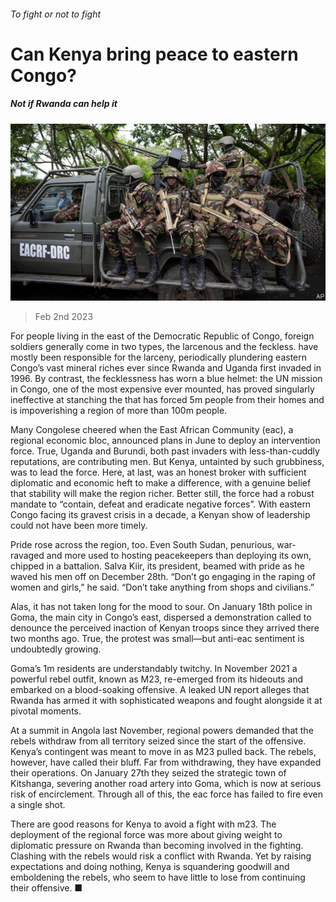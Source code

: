 ###### To fight or not to fight

# Can Kenya bring peace to eastern Congo? 

##### Not if Rwanda can help it 

![image](images/20230204_MAP502.jpg) 

> Feb 2nd 2023 

For people living in the east of the Democratic Republic of Congo, foreign soldiers generally come in two types, the larcenous and the feckless.  have mostly been responsible for the larceny, periodically plundering eastern Congo’s vast mineral riches ever since Rwanda and Uganda first invaded in 1996. By contrast, the fecklessness has worn a blue helmet: the UN mission in Congo, one of the most expensive ever mounted, has proved singularly ineffective at stanching the  that has forced 5m people from their homes and is impoverishing a region of more than 100m people.

Many Congolese cheered when the East African Community (eac), a regional economic bloc, announced plans in June to deploy an intervention force. True, Uganda and Burundi, both past invaders with less-than-cuddly reputations, are contributing men. But Kenya, untainted by such grubbiness, was to lead the force. Here, at last, was an honest broker with sufficient diplomatic and economic heft to make a difference, with a genuine belief that stability will make the region richer. Better still, the force had a robust mandate to “contain, defeat and eradicate negative forces”. With eastern Congo facing its gravest crisis in a decade, a Kenyan show of leadership could not have been more timely. 

Pride rose across the region, too. Even South Sudan, penurious, war-ravaged and more used to hosting peacekeepers than deploying its own, chipped in a battalion. Salva Kiir, its president, beamed with pride as he waved his men off on December 28th. “Don’t go engaging in the raping of women and girls,” he said. “Don’t take anything from shops and civilians.”

Alas, it has not taken long for the mood to sour. On January 18th police in Goma, the main city in Congo’s east, dispersed a demonstration called to denounce the perceived inaction of Kenyan troops since they arrived there two months ago. True, the protest was small—but anti-eac sentiment is undoubtedly growing. 

Goma’s 1m residents are understandably twitchy. In November 2021 a powerful rebel outfit, known as M23, re-emerged from its hideouts and embarked on a blood-soaking offensive. A leaked UN report alleges that Rwanda has armed it with sophisticated weapons and fought alongside it at pivotal moments. 

At a summit in Angola last November, regional powers demanded that the rebels withdraw from all territory seized since the start of the offensive. Kenya’s contingent was meant to move in as M23 pulled back. The rebels, however, have called their bluff. Far from withdrawing, they have expanded their operations. On January 27th they seized the strategic town of Kitshanga, severing another road artery into Goma, which is now at serious risk of encirclement. Through all of this, the eac force has failed to fire even a single shot.

There are good reasons for Kenya to avoid a fight with m23. The deployment of the regional force was more about giving weight to diplomatic pressure on Rwanda than becoming involved in the fighting. Clashing with the rebels would risk a conflict with Rwanda. Yet by raising expectations and doing nothing, Kenya is squandering goodwill and emboldening the rebels, who seem to have little to lose from continuing their offensive. ■

